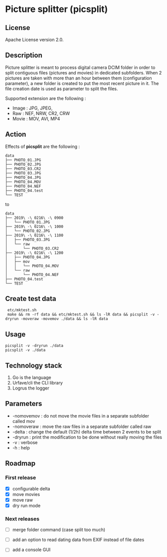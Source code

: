 # Picture splitter (picsplit)

## License
Apache License version 2.0.

## Description
Picture splitter is meant to process digital camera DCIM folder
in order to split contiguous files (pictures and movies) in dedicated subfolders.
When 2 pictures are taken with more than an hour between them (configuration parameter),
a new folder is created to put the most recent picture in it.
The file creation date is used as parameter to split the files.

Supported extension are the following :

- Image : JPG, JPEG,
- Raw : NEF, NRW, CR2, CRW
- Movie : MOV, AVI, MP4

## Action

Effects of **picsplit** are the following :

```
data
├── PHOTO_01.JPG
├── PHOTO_02.JPG
├── PHOTO_03.CR2
├── PHOTO_03.JPG
├── PHOTO_04.JPG
├── PHOTO_04.MOV
├── PHOTO_04.NEF
├── PHOTO_04.test
└── TEST
```

to

```
data
├── 2019\ -\ 0216\ -\ 0900
│   └── PHOTO_01.JPG
├── 2019\ -\ 0216\ -\ 1000
│   └── PHOTO_02.JPG
├── 2019\ -\ 0216\ -\ 1100
│   ├── PHOTO_03.JPG
│   └── raw
│       └── PHOTO_03.CR2
├── 2019\ -\ 0216\ -\ 1200
│   ├── PHOTO_04.JPG
│   ├── mov
│   │   └── PHOTO_04.MOV
│   └── raw
│       └── PHOTO_04.NEF
├── PHOTO_04.test
└── TEST
```

## Create test data

     etc/mktest.sh
     make && rm -rf data && etc/mktest.sh && ls -lR data && picsplit -v -dryrun -moveraw -movemov ./data && ls -lR data

## Usage

    picsplit -v -dryrun ./data
    picsplit -v ./data

## Technology stack
1. Go is the language
2. Urfave/cli the CLI library
3. Logrus the logger

## Parameters
* -nomovemov : do not move the movie files in a separate subfolder called mov
* -nomoveraw : move the raw files in a separate subfolder called raw
* -delta : change the default (1/2h) delta time between 2 events to be split
* -dryrun : print the modification to be done without really moving the files
* -v : verbose
* -h : help

## Roadmap
### First release

- [X] configurable delta
- [X] move movies
- [X] move raw
- [X] dry run mode

### Next releases

- [ ] merge folder command (case split too much)
- [ ] add an option to read dating data from EXIF instead of file dates
- [ ] add a console GUI


